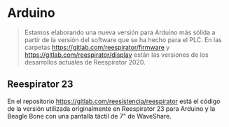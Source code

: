 # Arduino

> Estamos elaborando una nueva versión para Arduino más sólida a partir de la versión del software que se ha hecho para el PLC. En las carpetas https://gitlab.com/reespirator/firmware y https://gitlab.com/reespirator/display están las versiones de los desarrollos actuales de Reespirator 2020.

## Reespirator 23

En el repositorio https://gitlab.com/reesistencia/reespirator está el código de la versión utilizada originalmente en Reespirator 23 para Arduino y la Beagle Bone con una pantalla táctil de 7" de WaveShare.